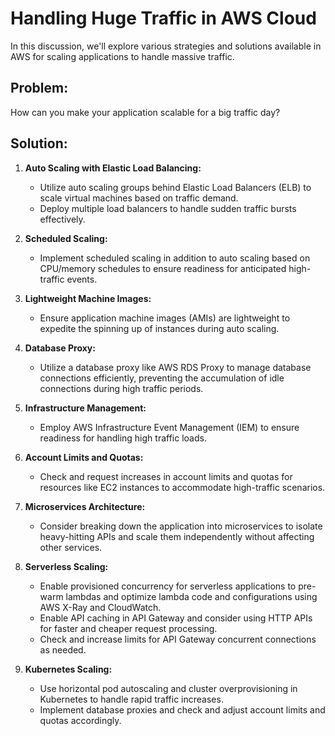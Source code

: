 # Handling Huge Traffic in AWS Cloud

In this discussion, we'll explore various strategies and solutions available in AWS for scaling applications to handle massive traffic.

## Problem:

How can you make your application scalable for a big traffic day?

## Solution:

1. **Auto Scaling with Elastic Load Balancing:**
   - Utilize auto scaling groups behind Elastic Load Balancers (ELB) to scale virtual machines based on traffic demand.
   - Deploy multiple load balancers to handle sudden traffic bursts effectively.

2. **Scheduled Scaling:**
   - Implement scheduled scaling in addition to auto scaling based on CPU/memory schedules to ensure readiness for anticipated high-traffic events.

3. **Lightweight Machine Images:**
   - Ensure application machine images (AMIs) are lightweight to expedite the spinning up of instances during auto scaling.

4. **Database Proxy:**
   - Utilize a database proxy like AWS RDS Proxy to manage database connections efficiently, preventing the accumulation of idle connections during high traffic periods.

5. **Infrastructure Management:**
   - Employ AWS Infrastructure Event Management (IEM) to ensure readiness for handling high traffic loads.

6. **Account Limits and Quotas:**
   - Check and request increases in account limits and quotas for resources like EC2 instances to accommodate high-traffic scenarios.

7. **Microservices Architecture:**
   - Consider breaking down the application into microservices to isolate heavy-hitting APIs and scale them independently without affecting other services.

8. **Serverless Scaling:**
   - Enable provisioned concurrency for serverless applications to pre-warm lambdas and optimize lambda code and configurations using AWS X-Ray and CloudWatch.
   - Enable API caching in API Gateway and consider using HTTP APIs for faster and cheaper request processing.
   - Check and increase limits for API Gateway concurrent connections as needed.

9. **Kubernetes Scaling:**
   - Use horizontal pod autoscaling and cluster overprovisioning in Kubernetes to handle rapid traffic increases.
   - Implement database proxies and check and adjust account limits and quotas accordingly.
